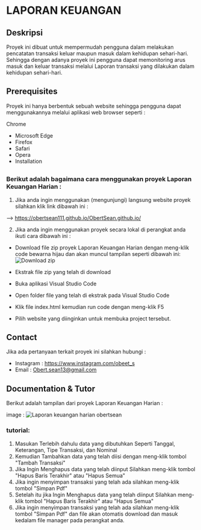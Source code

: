 # LAPORAN KEUANGAN
## Deskripsi
Proyek ini dibuat untuk mempermudah pengguna dalam melakukan pencatatan transaksi keluar maupun masuk dalam kehidupan sehari-hari. Sehingga dengan adanya proyek ini pengguna dapat memonitoring arus masuk dan keluar transaksi melalui Laporan transaksi yang dilakukan dalam kehidupan sehari-hari.
##
## Prerequisites
Proyek ini hanya berbentuk sebuah website sehingga pengguna dapat menggunakannya melalui aplikasi web browser seperti :

Chrome
- Microsoft Edge
- Firefox
- Safari
- Opera
- Installation
## 
### Berikut adalah bagaimana cara menggunakan proyek Laporan Keuangan Harian :

1. Jika anda ingin menggunakan (mengunjungi) langsung website proyek silahkan klik link dibawah ini :

--> https://obertsean111.github.io/ObertSean.github.io/

2. Jika anda ingin menggunakan proyek secara lokal di perangkat anda ikuti cara dibawah ini :
- Download file zip proyek Laporan Keuangan Harian dengan meng-klik code bewarna hijau dan akan muncul tampilan seperti dibawah ini: ![Download zip](https://github.com/user-attachments/assets/952767b6-6acc-4633-a0cd-290bb75ed26a)

- Ekstrak file zip yang telah di download
- Buka aplikasi Visual Studio Code
- Open folder file yang telah di ekstrak pada Visual Studio Code
- Klik file index.html kemudian run code dengan meng-klik F5
- Pilih website yang diinginkan untuk membuka project tersebut.
##
## Contact
Jika ada pertanyaan terkait proyek ini silahkan hubungi :

- Instagram : https://www.instagram.com/obeet_s
- Email : Obert.sean13@gmail.com
##
## Documentation & Tutor
Berikut adalah tampilan dari proyek Laporan Keuangan Harian :


image : ![Laporan keuangan harian obertsean](https://github.com/user-attachments/assets/1458f607-d1d2-423a-8785-f21d1a7f465c)
### tutorial:
1. Masukan Terlebih dahulu data yang dibutuhkan Seperti Tanggal, Keterangan, Tipe Transaksi, dan Nominal
 2. Kemudian Tambahkan data yang telah diisi dengan meng-klik tombol "Tambah Transaksi"
 3. Jika Ingin Menghapus data yang telah diinput Silahkan meng-klik tombol "Hapus Baris Terakhir" atau "Hapus Semua"
 4. Jika ingin menyimpan transaksi yang telah ada silahkan meng-klik tombol "Simpan Pdf"
 3. Setelah itu jika Ingin Menghapus data yang telah diinput Silahkan meng-klik tombol "Hapus Baris Terakhir" atau "Hapus Semua"
 4. Jika ingin menyimpan transaksi yang telah ada silahkan meng-klik tombol "Simpan Pdf" dan file akan otomatis download dan masuk kedalam file manager pada perangkat anda.
